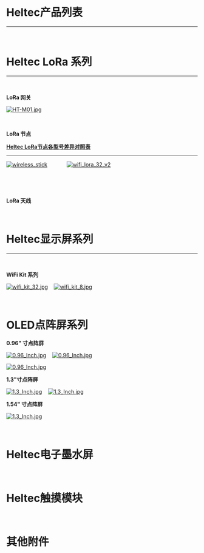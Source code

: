 # Heltec产品列表

------

&nbsp;

# Heltec LoRa 系列

------

&nbsp;

**LoRa 网关**

[![HT-M01.jpg](http://heltec.cn/img/ht_m01.jpg)](en/products/lora/lora_gateway/ht-m01/ht-m01)

&nbsp;

**LoRa 节点**

 **[Heltec LoRa节点各型号差异对照表](en\products\lora\lora_node\heltec_lora_node_list_eu.md)** 

------

[![wireless_stick](http://heltec.cn/img/wireless_stick_home.jpg)](en/products/lora/lora_node/wireless_stick/wireless_stick)&nbsp;&nbsp;&nbsp; &nbsp;&nbsp;&nbsp;&nbsp;&nbsp;&nbsp;&nbsp;&nbsp;&nbsp;[![wifi_lora_32_v2](http://heltec.cn/img/wifi_lora_32_home.jpg)](en/products/lora/lora_node/wifi_lora_32/wifi_lora_32)

&nbsp;

&nbsp;

**LoRa 天线**

&nbsp;



# Heltec显示屏系列

------

&nbsp;

**WiFi Kit 系列**

[![wifi_kit_32.jpg](http://heltec.cn/img/wifi_kit_32.jpg)](en/products/display/esp_arduino/wifi_kit_32/wifi_kit_32)&nbsp;&nbsp;&nbsp; [![wifi_kit_8.jpg](http://heltec.cn/img/wifi_kit_8.jpg)](en/products/display/esp_arduino/wifi_kit_8/wifi_kit_8)

&nbsp;

# OLED点阵屏系列

**0.96" 寸点阵屏**

[![0.96_Inch.jpg](http://www.heltec.cn/img/0.96ssd1306_blue.jpg)](en/products/display/oled/0.96_Inch/0.96_Inch)&nbsp;&nbsp;&nbsp; [![0.96_Inch.jpg](http://www.heltec.cn/img/0.96ssd1306.jpg)](en/products/display/oled/0.96_Inch/0.96_Inch)

[![0.96_Inch.jpg](http://www.heltec.cn/img/0.96ssd1306_white.jpg)](en/products/display/oled/0.96_Inch/0.96_Inch)



**1.3"寸点阵屏**

[![1.3_Inch.jpg](http://www.heltec.cn/img/1.3sh1106.jpg)](en/products/display/oled/1.3_Inch/1.3_Inch)&nbsp;&nbsp;&nbsp; [![1.3_Inch.jpg](http://www.heltec.cn/img/1.3sh1106_white.jpg)](en/products/display/oled/1.3_Inch/1.3_Inch)



**1.54" 寸点阵屏**

[![1.3_Inch.jpg](http://www.heltec.cn/img/1.54spd0301_white.jpg)](en/products/display/oled/1.54_Inch/1.54_Inch)



&nbsp;

# Heltec电子墨水屏

&nbsp;

# Heltec触摸模块

&nbsp;

# 其他附件

<!-- GitHub Buttons -->

<script async defer src="https://buttons.github.io/buttons.js"></script>